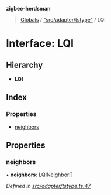 **zigbee-herdsman**

> [Globals](../README.md) / ["src/adapter/tstype"](../modules/_src_adapter_tstype_.md) / LQI

# Interface: LQI

## Hierarchy

* **LQI**

## Index

### Properties

* [neighbors](_src_adapter_tstype_.lqi.md#neighbors)

## Properties

### neighbors

•  **neighbors**: [LQINeighbor](_src_adapter_tstype_.lqineighbor.md)[]

*Defined in [src/adapter/tstype.ts:47](https://github.com/Koenkk/zigbee-herdsman/blob/master/src/src/adapter/tstype.ts#L47)*
